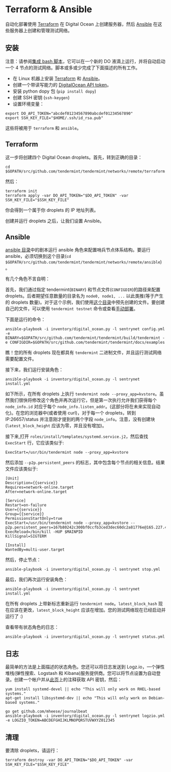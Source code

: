 # Terraform & Ansible

自动化部署使用 [Terraform](https://www.terraform.io/) 在 Digital Ocean 上创建服务器，然后 [Ansible](http://www.ansible.com/) 在这些服务器上创建和管理测试网络。

## 安装

注意：请参阅[集成 bash 脚本](https://github.com/tendermint/tendermint/blob/develop/networks/remote/integration.sh)，它可以在一个新的 DO 液滴上运行，并将自动启动一个 4 节点的测试网络。脚本或多或少完成了下面描述的所有工作。

- 在 Linux 机器上安装 [Terraform](https://www.terraform.io/downloads.html) 和 [Ansible](http://docs.ansible.com/ansible/latest/installation_guide/intro_installation.html)。
- 创建一个带读写能力的 [DigitalOcean API token](https://cloud.digitalocean.com/settings/api/tokens)。
- 安装 python dopy 包 (`pip install dopy`)
- 创建 SSH 密钥 (`ssh-keygen`)
- 设置环境变量：

```
export DO_API_TOKEN="abcdef01234567890abcdef01234567890"
export SSH_KEY_FILE="$HOME/.ssh/id_rsa.pub"
```

这些将被用于 `terraform` 和 `ansible`。

## Terraform

这一步将创建四个 Digital Ocean droplets。首先，转到正确的目录：

```
cd $GOPATH/src/github.com/tendermint/tendermint/networks/remote/terraform
```

然后：

```
terraform init
terraform apply -var DO_API_TOKEN="$DO_API_TOKEN" -var SSH_KEY_FILE="$SSH_KEY_FILE"
```

你会得到一个属于你 droplets 的 IP 地址列表。

创建并运行 droplets 之后，让我们设置 Ansible。

## Ansible

[ansible 目录](https://github.com/tendermint/tendermint/tree/master/networks/remote/ansible)中的剧本运行 ansible 角色来配置哨兵节点体系结构。要运行 ansible，必须切换到这个目录(`cd $GOPATH/src/github.com/tendermint/tendermint/networks/remote/ansible`)。

有几个角色不言自明：

首先，我们通过指定 tendermint(`BINARY`) 和节点文件(`CONFIGDIR`)的路径来配置 droplets。后者期望任意数量的目录名为 `node0, node1, ...` 以此类推(等于产生的 droplets 数量)。对于这个示例，我们使用[这个目录](https://github.com/tendermint/tendermint/tree/master/docs/examples)中预先创建的文件。要创建自己的文件，可以使用 `tendermint testnet` 命令或查看[手动部署](./deploy-testnets.md)。

下面是运行的命令：

```
ansible-playbook -i inventory/digital_ocean.py -l sentrynet config.yml -e BINARY=$GOPATH/src/github.com/tendermint/tendermint/build/tendermint -e CONFIGDIR=$GOPATH/src/github.com/tendermint/tendermint/docs/examples
```

瞧！您的所有 droplets 现在都具有 `tendermint` 二进制文件，并且运行测试网络需要配置文件。 

接下来，我们运行安装角色：

```
ansible-playbook -i inventory/digital_ocean.py -l sentrynet install.yml
```

如下所示，在所有 droplets 上执行 `tendermint node --proxy_app=kvstore`。虽然我们很快将修改这个角色并再次运行它，但是第一次执行允许我们获得每个 `node_info.id` 对应于每个 `node_info.listen_addr`。(这部分将在未来实现自动化)。在您的浏览器中(或者使用 curl)，对于每一个 droplets，转到 IP:26657/status 并注意刚才提到的两个字段 `node_info`。注意，没有创建块(`latest_block_height` 应该为零，并且没有增加)。

接下来,打开 `roles/install/templates/systemd.service.j2`，然后查找 `ExecStart`  行，它应该类似于:

```
ExecStart=/usr/bin/tendermint node --proxy_app=kvstore
```

然后添加 `--p2p.persistent_peers` 的标志，其中包含每个节点的相关信息。结果文件应该类似于:

```
[Unit]
Description={{service}}
Requires=network-online.target
After=network-online.target

[Service]
Restart=on-failure
User={{service}}
Group={{service}}
PermissionsStartOnly=true
ExecStart=/usr/bin/tendermint node --proxy_app=kvstore --p2p.persistent_peers=167b80242c300bf0ccfb3ced3dec60dc2a81776e@165.227.41.206:26656,3c7a5920811550c04bf7a0b2f1e02ab52317b5e6@165.227.43.146:26656,303a1a4312c30525c99ba66522dd81cca56a361a@159.89.115.32:26656,b686c2a7f4b1b46dca96af3a0f31a6a7beae0be4@159.89.119.125:26656
ExecReload=/bin/kill -HUP $MAINPID
KillSignal=SIGTERM

[Install]
WantedBy=multi-user.target
```

然后，停止节点：

```
ansible-playbook -i inventory/digital_ocean.py -l sentrynet stop.yml
```

最后，我们再次运行安装角色：

```
ansible-playbook -i inventory/digital_ocean.py -l sentrynet install.yml
```

在所有 droplets 上带新标志重新运行 `tendermint node`。`latest_block_hash` 现在应该在更改，`latest_block_height` 应该在增加。您的测试网络现在已经启动并运行了 :)

查看带有状态角色的日志：

```
ansible-playbook -i inventory/digital_ocean.py -l sentrynet status.yml
```

## 日志

最简单的方法是上面描述的状态角色。您还可以将日志发送到 Logz.io，一个弹性堆栈(弹性搜索、Logstash 和 Kibana)服务提供商。您可以将节点设置为自动登录。创建一个帐户并从[此页](https://app.logz.io/#/dashboard/data-sources/Filebeat)上的注释获取 API 密钥，然后：

```
yum install systemd-devel || echo "This will only work on RHEL-based systems."
apt-get install libsystemd-dev || echo "This will only work on Debian-based systems."

go get github.com/mheese/journalbeat
ansible-playbook -i inventory/digital_ocean.py -l sentrynet logzio.yml -e LOGZIO_TOKEN=ABCDEFGHIJKLMNOPQRSTUVWXYZ012345
```

## 清理

要清除 droplets，请运行：

```
terraform destroy -var DO_API_TOKEN="$DO_API_TOKEN" -var SSH_KEY_FILE="$SSH_KEY_FILE"
```
